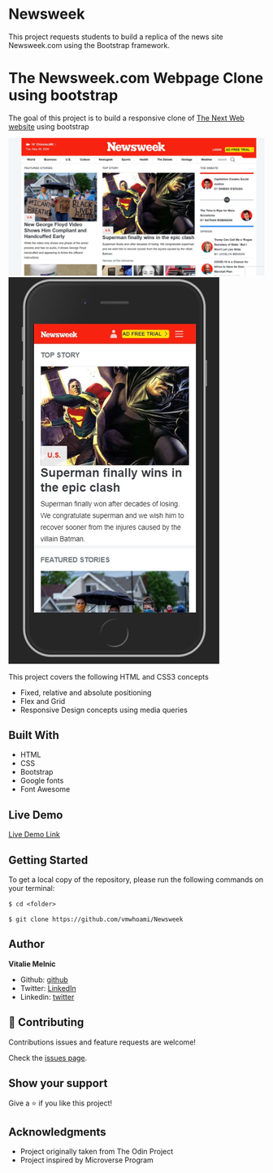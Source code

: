 # Newsweek
This project requests students to build a replica of the news site Newsweek.com using the Bootstrap framework.

# The Newsweek.com Webpage Clone using bootstrap

The goal of this project is to build a responsive clone of [The Next Web website](https://www.newsweek.com/) using bootstrap



![screenshot](https://raw.githubusercontent.com/vmwhoami/Newsweek/working-branch/img/Screenshot_1.jpg)
![screenshot](https://raw.githubusercontent.com/vmwhoami/Newsweek/working-branch/img/Screenshot_mobile.jpg)

This project covers the following HTML and CSS3 concepts

- Fixed, relative and absolute positioning
- Flex and Grid
- Responsive Design concepts using media queries

## Built With

- HTML
- CSS
- Bootstrap
- Google fonts
- Font Awesome

## Live Demo

[Live Demo Link](#)

## Getting Started

To get a local copy of the repository, please run the following commands on your terminal:

```
$ cd <folder>
```

```
$ git clone https://github.com/vmwhoami/Newsweek

```

## Author

**Vitalie Melnic**

- Github: [github](https://github.com/vmwhoami)
- Twitter: [LinkedIn](https://www.linkedin.com/in/vitalie-melnic-5802198a/)
- Linkedin: [twitter](https://twitter.com/vmwhoami)

## 🤝 Contributing

Contributions issues and feature requests are welcome!

Check the [issues page](https://github.com/vmwhoami/Newsweek/issues).

## Show your support

Give a ⭐️ if you like this project!

## Acknowledgments

- Project originally taken from The Odin Project
- Project inspired by Microverse Program

